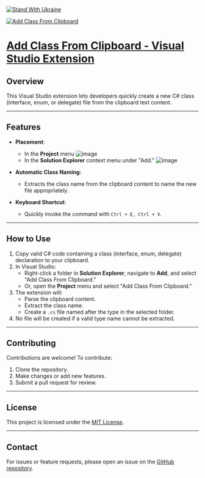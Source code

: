 ﻿[![Stand With Ukraine](https://github.com/user-attachments/assets/f9a7bb0c-5cec-45da-93d8-8eb9f17c51e7)](https://stand-with-ukraine.pp.ua)


[![Add Class From Clipboard](https://YevhenCherkes.gallerycdn.vsassets.io/extensions/yevhencherkes/addclassfromclipboard/0.0.2/1737809682937/Microsoft.VisualStudio.Services.Icons.Default)](https://marketplace.visualstudio.com/items?itemName=YevhenCherkes.AddClassFromClipboard)

# [Add Class From Clipboard - Visual Studio Extension](https://marketplace.visualstudio.com/items?itemName=YevhenCherkes.AddClassFromClipboard)

## Overview

This Visual Studio extension lets developers quickly create a new C# class (interface, enum, or delegate) file from the clipboard text content.

---

## Features

- **Placement**:
  - In the **Project** menu
    ![image](https://github.com/user-attachments/assets/c33ac5a3-168b-4f35-a3b9-23797f5cb583)
  - In the **Solution Explorer** context menu under "Add."
    ![image](https://github.com/user-attachments/assets/ce6e1908-6287-467f-a8cd-c0e58e44e6e9)

- **Automatic Class Naming**:
  - Extracts the class name from the clipboard content to name the new file appropriately.

- **Keyboard Shortcut**:
  - Quickly invoke the command with `Ctrl + E, Ctrl + V`.

---

## How to Use

1. Copy valid C# code containing a class (interface, enum, delegate) declaration to your clipboard.
2. In Visual Studio:
   - Right-click a folder in **Solution Explorer**, navigate to **Add**, and select "Add Class From Clipboard."
   - Or, open the **Project** menu and select "Add Class From Clipboard."
3. The extension will:
   - Parse the clipboard content.
   - Extract the class name.
   - Create a `.cs` file named after the type in the selected folder.
4. No file will be created if a valid type name cannot be extracted.

---
## Contributing

Contributions are welcome! To contribute:
1. Clone the repository.
2. Make changes or add new features.
3. Submit a pull request for review.

---

## License

This project is licensed under the [MIT License](LICENSE).

---

## Contact

For issues or feature requests, please open an issue on the [GitHub repository](https://github.com/ycherkes/AddClassFromClipboard).
